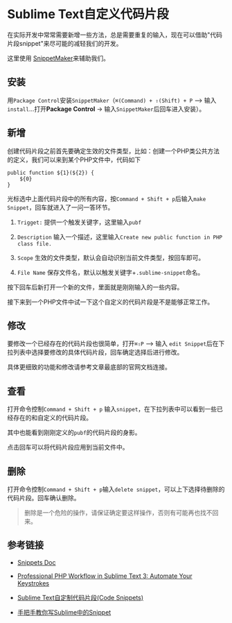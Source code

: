 # Sublime Text自定义代码片段

在实际开发中常常需要新增一些方法，总是需要重复的输入，现在可以借助"代码片段snippet"来尽可能的减轻我们的开发。

这里使用 [SnippetMaker](https://github.com/jugyo/SublimeSnippetMaker)来辅助我们。

## 安装

用`Package Control`安装`SnippetMaker`（`⌘(Command) + ⇧(Shift) + P` –> 输入 `install`…打开**Package Control** -> 输入`SnippetMaker`后回车进入安装）。


## 新增

创建代码片段之前首先要确定生效的文件类型，比如：创建一个PHP类公共方法的定义，我们可以来到某个PHP文件中，代码如下

```
public function ${1}(${2}) {
    ${0}
}
```

光标选中上面代码片段中的所有内容，按`Command + Shift + p`后输入`make Snippet`，回车就进入了一问一答环节。

1. `Trigget:` 提供一个触发关键字，这里输入`pubf`

2. `Description` 输入一个描述，这里输入`Create new public function in PHP class file.`

3. `Scope` 生效的文件类型，默认会自动识别当前文件类型，按回车即可。

4. `File Name` 保存文件名，默认以触发关键字+`.sublime-snippet`命名。

按下回车后新打开一个新的文件，里面就是刚刚输入的一些内容。

接下来到一个PHP文件中试一下这个自定义的代码片段是不是能够正常工作。


## 修改

要修改一个已经存在的代码片段也很简单，打开`⌘⇧P` –> 输入 `edit Snippet`后在下拉列表中选择要修改的具体代码片段，回车确定选择后进行修改。

具体更细致的功能和修改请参考文章最底部的官网文档连接。


## 查看

打开命令控制`Command + Shift + p` 输入`snippet`，在下拉列表中可以看到一些已经存在的和自定义的代码片段。

其中也能看到刚刚定义的`pubf`的代码片段的身影。

点击回车可以将代码片段应用到当前文件中。


## 删除

打开命令控制`Command + Shift + p`输入`delete snippet`，可以上下选择待删除的代码片段。回车确认删除。

> 删除是一个危险的操作，请保证确定要这样操作，否则有可能再也找不回来。


## 参考链接

- [Snippets Doc](http://docs.sublimetext.info/en/latest/extensibility/snippets.html)

- [Professional PHP Workflow in Sublime Text 3: Automate Your Keystrokes](https://laracasts.com/series/professional-php-workflow-in-sublime-text/episodes/6)

- [Sublime Text自定制代码片段(Code Snippets)](https://9iphp.com/web/html/sublime-text-code-snippets.html)

- [手把手教你写Sublime中的Snippet](https://www.jianshu.com/p/356bd7b2ea8e)
